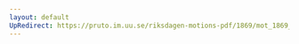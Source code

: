 ```yaml
---
layout: default
UpRedirect: https://pruto.im.uu.se/riksdagen-motions-pdf/1869/mot_1869__ak__157.pdf
---
```

